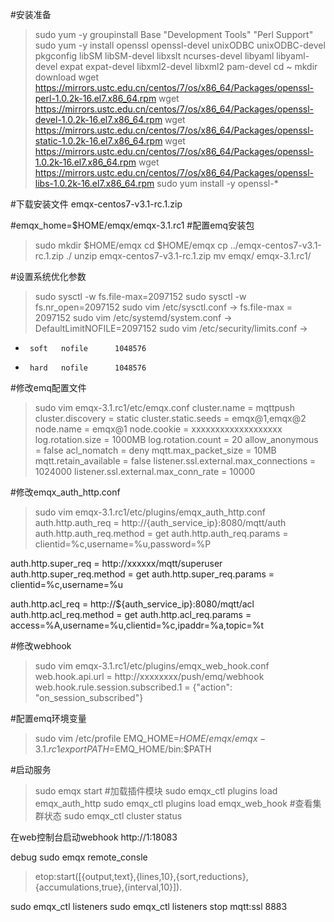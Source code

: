 #安装准备
>sudo yum -y groupinstall Base "Development Tools" "Perl Support"
>sudo yum -y install openssl openssl-devel unixODBC unixODBC-devel pkgconfig libSM libSM-devel libxslt ncurses-devel libyaml libyaml-devel expat expat-devel libxml2-devel libxml2 pam-devel
>cd ~
>mkdir download
>wget https://mirrors.ustc.edu.cn/centos/7/os/x86_64/Packages/openssl-perl-1.0.2k-16.el7.x86_64.rpm
>wget https://mirrors.ustc.edu.cn/centos/7/os/x86_64/Packages/openssl-devel-1.0.2k-16.el7.x86_64.rpm
>wget https://mirrors.ustc.edu.cn/centos/7/os/x86_64/Packages/openssl-static-1.0.2k-16.el7.x86_64.rpm
>wget https://mirrors.ustc.edu.cn/centos/7/os/x86_64/Packages/openssl-1.0.2k-16.el7.x86_64.rpm
>wget https://mirrors.ustc.edu.cn/centos/7/os/x86_64/Packages/openssl-libs-1.0.2k-16.el7.x86_64.rpm
>sudo yum install -y openssl-*
  
#下载安装文件
emqx-centos7-v3.1-rc.1.zip
  
#emqx_home=$HOME/emqx/emqx-3.1.rc1
#配置emq安装包
>sudo mkdir $HOME/emqx
>cd $HOME/emqx
>cp ../emqx-centos7-v3.1-rc.1.zip ./
>unzip emqx-centos7-v3.1-rc.1.zip
>mv emqx/ emqx-3.1.rc1/
  
#设置系统优化参数
>sudo sysctl -w fs.file-max=2097152
>sudo sysctl -w fs.nr_open=2097152
>sudo vim /etc/sysctl.conf
 -> fs.file-max = 2097152
>sudo vim  /etc/systemd/system.conf
 -> DefaultLimitNOFILE=2097152
>sudo vim /etc/security/limits.conf
 ->
   *      soft   nofile      1048576
   *      hard   nofile      1048576
     
#修改emq配置文件
>sudo vim emqx-3.1.rc1/etc/emqx.conf
cluster.name = mqttpush
cluster.discovery = static
cluster.static.seeds = emqx@1,emqx@2
node.name = emqx@1
node.cookie = xxxxxxxxxxxxxxxxxxx
log.rotation.size = 1000MB
log.rotation.count = 20
allow_anonymous = false
acl_nomatch = deny
mqtt.max_packet_size = 10MB
mqtt.retain_available = false
listener.ssl.external.max_connections = 1024000
listener.ssl.external.max_conn_rate = 10000
  
#修改emqx_auth_http.conf
>sudo vim emqx-3.1.rc1/etc/plugins/emqx_auth_http.conf
 auth.http.auth_req = http://{auth_service_ip}:8080/mqtt/auth
 auth.http.auth_req.method = get
 auth.http.auth_req.params = clientid=%c,username=%u,password=%P
 
 auth.http.super_req = http://xxxxxx/mqtt/superuser
 auth.http.super_req.method = get
 auth.http.super_req.params = clientid=%c,username=%u
 
 auth.http.acl_req = http://${auth_service_ip}:8080/mqtt/acl
 auth.http.acl_req.method = get
 auth.http.acl_req.params = access=%A,username=%u,clientid=%c,ipaddr=%a,topic=%t
 
#修改webhook
>sudo vim emqx-3.1.rc1/etc/plugins/emqx_web_hook.conf
web.hook.api.url = http://xxxxxxxx/push/emq/webhook
web.hook.rule.session.subscribed.1   = {"action": "on_session_subscribed"}
 
#配置emq环境变量
>sudo vim /etc/profile
 EMQ_HOME=$HOME/emqx/emqx-3.1.rc1
 export PATH=$EMQ_HOME/bin:$PATH
 
#启动服务
>sudo emqx start
#加载插件模块
>sudo emqx_ctl plugins load emqx_auth_http
>sudo emqx_ctl plugins load emqx_web_hook
#查看集群状态
>sudo emqx_ctl cluster status
 
在web控制台启动webhook
http://1:18083
 
 
debug
sudo emqx remote_consle
> etop:start([{output,text},{lines,10},{sort,reductions},{accumulations,true},{interval,10}]).
 
sudo emqx_ctl listeners
sudo emqx_ctl listeners stop mqtt:ssl 8883
